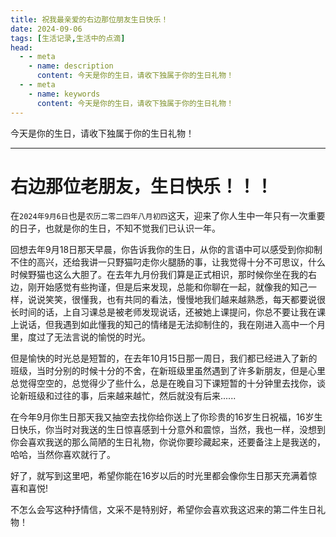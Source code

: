 ```yaml
---
title: 祝我最亲爱的右边那位朋友生日快乐！
date: 2024-09-06
tags: [生活记录,生活中的点滴]
head:
  - - meta
    - name: description
      content: 今天是你的生日，请收下独属于你的生日礼物！
  - - meta
    - name: keywords
      content: 今天是你的生日，请收下独属于你的生日礼物！
---
```


今天是你的生日，请收下独属于你的生日礼物！

---

<h1>右边那位老朋友，生日快乐！！！</h1>
在<code>2024年9月6日</code>也是<code>农历二零二四年八月初四</code>这天，迎来了你人生中一年只有一次重要的日子，也就是你的生日，不知不觉我们已认识一年。

回想去年9月18日那天早晨，你告诉我你的生日，从你的言语中可以感受到你抑制不住的高兴，还给我讲一只野猫叼走你火腿肠的事，让我觉得十分不可思议，什么时候野猫也这么大胆了。在去年九月份我们算是正式相识，那时候你坐在我的右边，刚开始感觉有些拘谨，但是后来发现，总能和你聊在一起，就像我的知己一样，说说笑笑，很懂我，也有共同的看法，慢慢地我们越来越熟悉，每天都要说很长时间的话，上自习课总是被老师发现说话，还被她上课提问，你总不要让我在课上说话，但我遇到如此懂我的知己的情绪是无法抑制住的，我在刚进入高中一个月里，度过了无法言说的愉悦的时光。

但是愉快的时光总是短暂的，在去年10月15日那一周日，我们都已经进入了新的班级，当时分别的时候十分的不舍，在新班级里虽然遇到了许多新朋友，但是心里总觉得空空的，总觉得少了些什么，总是在晚自习下课短暂的十分钟里去找你，谈论新班级和过往的事，后来越来越忙，然后就没有后来......

在今年9月你生日那天我又抽空去找你给你送上了你珍贵的16岁生日祝福，16岁生日快乐，你当时对我送的生日惊喜感到十分意外和震惊，当然，我也一样，没想到你会喜欢我送的那么简陋的生日礼物，你说你要珍藏起来，还要备注上是我送的，哈哈，当然你喜欢就行了。

好了，就写到这里吧，希望你能在16岁以后的时光里都会像你生日那天充满着惊喜和喜悦!

不怎么会写这种抒情信，文采不是特别好，希望你会喜欢我这迟来的第二件生日礼物！
